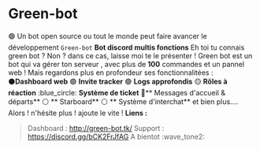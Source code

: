 # Green-bot
🟢 Un bot open source ou tout le monde peut faire avancer le développement
`Green-bot`
**Bot discord multis fonctions**
Eh toi tu connais green bot ? Non ? dans ce cas, laisse moi te le présenter !
Green bot est un bot qui va gérer ton serveur , avec plus de  **100**  commandes et un pannel web !
Mais regardons plus en profondeur ses fonctionnalitées :
:black_circle:**Dashboard web**
:purple_circle: **Invite tracker**
:green_circle: **Logs approfondis**
:yellow_circle: **Rôles à réaction**
:blue_circle: **Système de ticket**
:red_circle:** Messages d'accueil  & départs**
:white_circle: ** Starboard**
:white_circle: ** Système d'interchat**
et bien plus....
Alors ! n'hésite plus ! ajoute le vite !
**Liens :**
> Dashboard : http://green-bot.tk/
> Support : https://discord.gg/bCK2FrJfAG
A bientot :wave_tone2:
